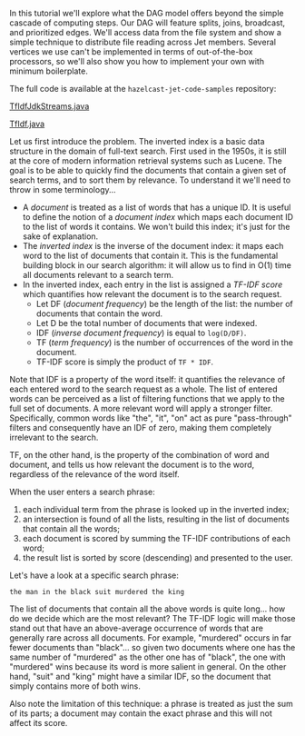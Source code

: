 In this tutorial we'll explore what the DAG model offers beyond the
simple cascade of computing steps. Our DAG will feature splits, joins,
broadcast, and prioritized edges. We'll access data from the file system
and show a simple technique to distribute file reading across Jet
members. Several vertices we use can't be implemented in terms of
out-of-the-box processors, so we'll also show you how to implement your
own with minimum boilerplate.

The full code is available at the `hazelcast-jet-code-samples`
repository:

[TfIdfJdkStreams.java](https://github.com/hazelcast/hazelcast-jet-code-samples/blob/master/batch/tf-idf/src/main/java/TfIdfJdkStreams.java)

[TfIdf.java](https://github.com/hazelcast/hazelcast-jet-code-samples/blob/master/batch/tf-idf/src/main/java/TfIdf.java)

Let us first introduce the problem. The inverted index is a basic data 
structure in the domain of full-text search. First used in the 1950s, it
is still at the core of modern information retrieval systems such as
Lucene. The goal is to be able to quickly find the documents that
contain a given set of search terms, and to sort them by relevance. To
understand it we'll need to throw in some terminology...

- A _document_ is treated as a list of words that has a unique ID. It is
useful to define the notion of a _document index_ which maps each
document ID to the list of words it contains. We won't build this index;
it's just for the sake of explanation.
- The _inverted index_ is the inverse of the document index: it maps
each word to the list of documents that contain it. This is the
fundamental building block in our search algorithm: it will allow us to
find in O(1) time all documents relevant to a search term.
- In the inverted index, each entry in the list is assigned a _TF-IDF
score_ which quantifies how relevant the document is to the search
request.
    - Let DF (_document frequency_) be the length of the list: the
    number of documents that contain the word.
    - Let D be the total number of documents that were indexed.
    - IDF (_inverse document frequency_) is equal to `log(D/DF)`.
    - TF (_term frequency_) is the number of occurrences of the word in
    the document.
    - TF-IDF score is simply the product of `TF * IDF`.

Note that IDF is a property of the word itself: it quantifies the
relevance of each entered word to the search request as a whole. The
list of entered words can be perceived as a list of filtering functions
that we apply to the full set of documents. A more relevant word will
apply a stronger filter. Specifically, common words like "the", "it",
"on" act as pure "pass-through" filters and consequently have an IDF of
zero, making them completely irrelevant to the search.

TF, on the other hand, is the property of the combination of word and
document, and tells us how relevant the document is to the word,
regardless of the relevance of the word itself.

When the user enters a search phrase:

1. each individual term from the phrase is looked up in the inverted
index;
2. an intersection is found of all the lists, resulting in the list of
documents that contain all the words;
3. each document is scored by summing the TF-IDF contributions of each
word;
4. the result list is sorted by score (descending) and presented to the
user.

Let's have a look at a specific search phrase:

```text
the man in the black suit murdered the king
```

The list of documents that contain all the above words is quite long...
how do we decide which are the most relevant? The TF-IDF logic will make
those stand out that have an above-average occurrence of words that are
generally rare across all documents. For example, "murdered" occurs in
far fewer documents than "black"... so given two documents where one has
the same number of "murdered" as the other one has of "black", the one
with "murdered" wins because its word is more salient in general. On the
other hand, "suit" and "king" might have a similar IDF, so the document
that simply contains more of both wins.

Also note the limitation of this technique: a phrase is treated as just
the sum of its parts; a document may contain the exact phrase and this
will not affect its score.
